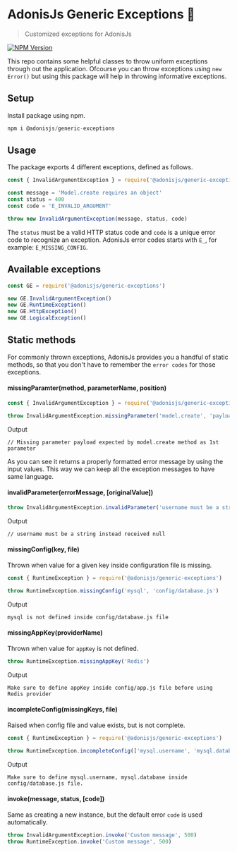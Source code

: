 # AdonisJs Generic Exceptions 🚀
> Customized exceptions for AdonisJs

[![NPM Version][npm-image]][npm-url]

This repo contains some helpful classes to throw uniform exceptions through out the application. Ofcourse you can throw exceptions using `new Error()` but using this package will help in throwing informative exceptions.

## Setup
Install package using npm.

```js
npm i @adonisjs/generic-exceptions
```

## Usage
The package exports 4 different exceptions, defined as follows.

```js
const { InvalidArgumentException } = require('@adonisjs/generic-exceptions')

const message = 'Model.create requires an object'
const status = 400
const code = 'E_INVALID_ARGUMENT'

throw new InvalidArgumentException(message, status, code)
```

The `status` must be a valid HTTP status code and `code` is a unique error code to recognize an exception. AdonisJs error codes starts with `E_`, for example: `E_MISSING_CONFIG`.

## Available exceptions

```js
const GE = require('@adonisjs/generic-exceptions')

new GE.InvalidArgumentException()
new GE.RuntimeException()
new GE.HttpException()
new GE.LogicalException()
```

## Static methods
For commonly thrown exceptions, AdonisJs provides you a handful of static methods, so that you don't have to remember the `error codes` for those exceptions.

#### missingParamter(method, parameterName, position)
```js
const { InvalidArgumentException } = require('@adonisjs/generic-exceptions')

throw InvalidArgumentException.missingParameter('model.create', 'payload', '1st')
```

Output

```
// Missing parameter payload expected by model.create method as 1st parameter
```

As you can see it returns a properly formatted error message by using the input values. This way we can keep all the exception messages to have same language.

#### invalidParameter(errorMessage, [originalValue])
```js
throw InvalidArgumentException.invalidParameter('username must be a string', originalValue)
```

Output

```
// username must be a string instead received null
```

#### missingConfig(key, file)
Thrown when value for a given key inside configuration file is missing.

```js
const { RuntimeException } = require('@adonisjs/generic-exceptions')

throw RuntimeException.missingConfig('mysql', 'config/database.js')
```

Output
```
mysql is not defined inside config/database.js file
```

#### missingAppKey(providerName)
Thrown when value for `appKey` is not defined.
```js
throw RuntimeException.missingAppKey('Redis')
```

Output
```
Make sure to define appKey inside config/app.js file before using Redis provider
```

#### incompleteConfig(missingKeys, file)
Raised when config file and value exists, but is not complete.

```js
const { RuntimeException } = require('@adonisjs/generic-exceptions')

throw RuntimeException.incompleteConfig(['mysql.username', 'mysql.database'], 'config/database.js')
```

Output
```
Make sure to define mysql.username, mysql.database inside config/database.js file.
```


#### invoke(message, status, [code])
Same as creating a new instance, but the default error `code` is used automatically.

```js
throw InvalidArgumentException.invoke('Custom message', 500)
throw RuntimeException.invoke('Custom message', 500)
```

[npm-image]: https://img.shields.io/npm/v/@adonisjs/generic-exceptions.svg?style=flat-square
[npm-url]: https://npmjs.org/package/@adonisjs/generic-exceptions
